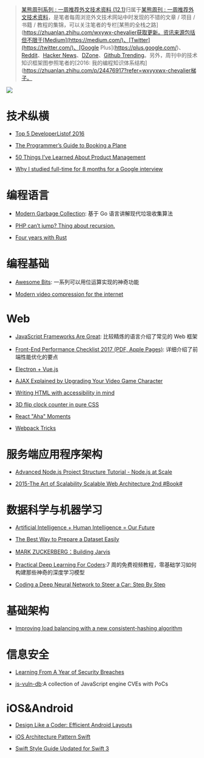 ﻿> [某熊周刊系列 : 一周推荐外文技术资料 (12.1)](https://zhuanlan.zhihu.com/p/24516669?refer=wx-chevalier)归属于[某熊周刊 : 一周推荐外文技术资料](https://github.com/wxywx-chevalierder-Knowledge-Graph/tree/master/Weekly)，是笔者每周浏览外文技术网站中时发现的不错的文章 / 项目 / 书籍 / 教程的集锦，可以关注笔者的专栏[某熊的全栈之路](https://zhuanlan.zhihu.com/wxywx-chevalier获取更新。资讯来源包括但不限于[Medium](https://medium.com/)、[Twitter](https://twitter.com/)、[Google Plus](https://plus.google.com/)、[Reddit](https://www.reddit.com/)、[Hacker News](https://news.ycombinator.com/)、[DZone](https://dzone.com/)、[Github Trending](https://github.com/trending)。另外，周刊中的技术知识框架图参照笔者的[2016: 我的编程知识体系结构](https://zhuanlan.zhihu.com/p/24476917?refer=wxyyxwx-chevalier梯子。

![](https://coding.net/u/hoteam/p/Cache/git/raw/master/2016/12/3/1-rkMf9fzCr1uj-IFlUM709Q.jpeg)

# 技术纵横

- [Top 5 DeveloperListof 2016](https://blog.devmastery.com/top-5-links-of-2016-for-developers-280b12575f47#.bqy6cmw1p)

- [The Programmer’s Guide to Booking a Plane](https://hackernoon.com/the-programmers-guide-to-booking-a-plane-11e37d610045#.ii8va4wdq)

- [50 Things I’ve Learned About Product Management](https://hackernoon.com/50-things-ive-learned-about-product-management-300cc67ca6ee#.5m6xadkqp)

- [Why I studied full-time for 8 months for a Google interview](https://medium.freecodecamp.com/why-i-studied-full-time-for-8-months-for-a-google-interview-cc662ce9bb13#.doksk6783)

# 编程语言

- [Modern Garbage Collection](https://medium.com/@octskyward/modern-garbage-collection-911ef4f8bd8e#.e8fq0wq0r): 基于 Go 语言讲解现代垃圾收集算法

- [PHP can’t jump? Thing about recursion.](http://brylkowski.com/php-cant-jump-thing-about-recursion/)

- [Four years with Rust](http://words.steveklabnik.com/four-years-with-rust)

# 编程基础

- [Awesome Bits](https://github.com/keonkim/awesome-bits): 一系列可以用位运算实现的神奇功能

- [Modern video compression for the internet](https://github.com/xiph/daala)

# Web

- [JavaScript Frameworks Are Great](https://medium.com/@mattburgess/javascript-frameworks-are-great-2df4a3f0b24d#.r0929pjws): 比较精炼的语言介绍了常见的 Web 框架

- [Front-End Performance Checklist 2017 (PDF, Apple Pages)](https://www.smashingmagazine.com/2016/12/front-end-performance-checklist-2017-pdf-pages/): 详细介绍了前端性能优化的要点

- [Electron + Vue.js](https://medium.com/@kswanie21/electron-vue-js-f6c40abeb625#.xfhnxxny1)

- [AJAX Explained by Upgrading Your Video Game Character](https://medium.freecodecamp.com/ajax-explained-by-upgrading-your-video-game-character-17d26305163c#.v8aaupyi3)

- [Writing HTML with accessibility in mind](https://medium.com/@matuzo/writing-html-with-accessibility-in-mind-a62026493412#.z87sefzdw)

- [3D flip clock counter in pure CSS](http://codepen.io/unframework/pen/LbaLvG/)

- [React "Aha" Moments](https://tylermcginnis.com/react-aha-moments/)

- [Webpack Tricks](https://github.com/rstacruz/webpack-tricks)

# 服务端应用程序架构

- [Advanced Node.js Project Structure Tutorial - Node.js at Scale](https://blog.risingstack.com/node-js-project-structure-tutorial-node-js-at-scale/)

- [2015-The Art of Scalability Scalable Web Architecture 2nd #Book#](https://drive.wps.cn/view/l/b20c3798dd50419a92ec08769e56e06a)

# 数据科学与机器学习

- [Artificial Intelligence + Human Intelligence = Our Future](https://hackernoon.com/artificial-intelligence-human-intelligence-our-future-e1d8cbda8543#.ivhji0lo4)

- [The Best Way to Prepare a Dataset Easily](https://www.youtube.com/watch?v=0xVqLJe9_CY)

- [MARK ZUCKERBERG：Building Jarvis](https://www.facebook.com/notes/mark-zuckerberg/building-jarvis/10154361492931634)

- [Practical Deep Learning For Coders](http://course.fast.ai/):7 周的免费视频教程，零基础学习如何构建那些神奇的深度学习模型

- [Coding a Deep Neural Network to Steer a Car: Step By Step](https://medium.com/udacity/coding-a-deep-neural-network-to-steer-a-car-step-by-step-c075a12108e2#.awmvbdckj)

# 基础架构

- [Improving load balancing with a new consistent-hashing algorithm](https://medium.com/vimeo-engineering-blog/improving-load-balancing-with-a-new-consistent-hashing-algorithm-9f1bd75709ed#.va6mpmth6)

# 信息安全

- [Learning From A Year of Security Breaches](https://medium.com/starting-up-security/learning-from-a-year-of-security-breaches-ed036ea05d9b#.q15lihq8s)

- [js-vuln-db](https://github.com/tunz/js-vuln-db):A collection of JavaScript engine CVEs with PoCs

# iOS&Android

- [Design Like a Coder: Efficient Android Layouts](https://realm.io/news/gotocph-daniel-lew-efficient-android-layouts/)

- [iOS Architecture Pattern Swift](https://medium.com/@alejandrouribesnchez/ios-architecture-pattern-swift-52508d5411b#.cnmhvp4gw)

- [Swift Style Guide Updated for Swift 3](https://www.raywenderlich.com/148830/swift-style-guide-updated-for-swift-3)
